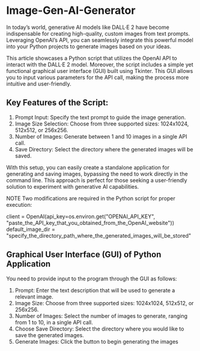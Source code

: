 # Image-Gen-AI-Generator

In today’s world, generative AI models like DALL·E 2 have become indispensable for creating high-quality, custom images from text prompts. Leveraging OpenAI’s API, you can seamlessly integrate this powerful model into your Python projects to generate images based on your ideas.

This article showcases a Python script that utilizes the OpenAI API to interact with the DALL·E 2 model. Moreover, the script includes a simple yet functional graphical user interface (GUI) built using Tkinter. This GUI allows you to input various parameters for the API call, making the process more intuitive and user-friendly.

## Key Features of the Script:

1. Prompt Input: Specify the text prompt to guide the image generation.
2. Image Size Selection: Choose from three supported sizes: 1024x1024, 512x512, or 256x256.
3. Number of Images: Generate between 1 and 10 images in a single API call.
4. Save Directory: Select the directory where the generated images will be saved.

With this setup, you can easily create a standalone application for generating and saving images, bypassing the need to work directly in the command line. This approach is perfect for those seeking a user-friendly solution to experiment with generative AI capabilities.

NOTE Two modifications are required in the Python script for proper execution:

client = OpenAI(api_key=os.environ.get("OPENAI_API_KEY", "paste_the_API_key_that_you_obtained_from_the_OpenAI_website"))
default_image_dir = "specify_the_directory_path_where_the_generated_images_will_be_stored"

## Graphical User Interface (GUI) of Python Application

You need to provide input to the program through the GUI as follows:

1. Prompt: Enter the text description that will be used to generate a relevant image.
2. Image Size: Choose from three supported sizes: 1024x1024, 512x512, or 256x256.
3. Number of Images: Select the number of images to generate, ranging from 1 to 10, in a single API call.
4. Choose Save Directory: Select the directory where you would like to save the generated images.
5. Generate Images: Click the button to begin generating the images
